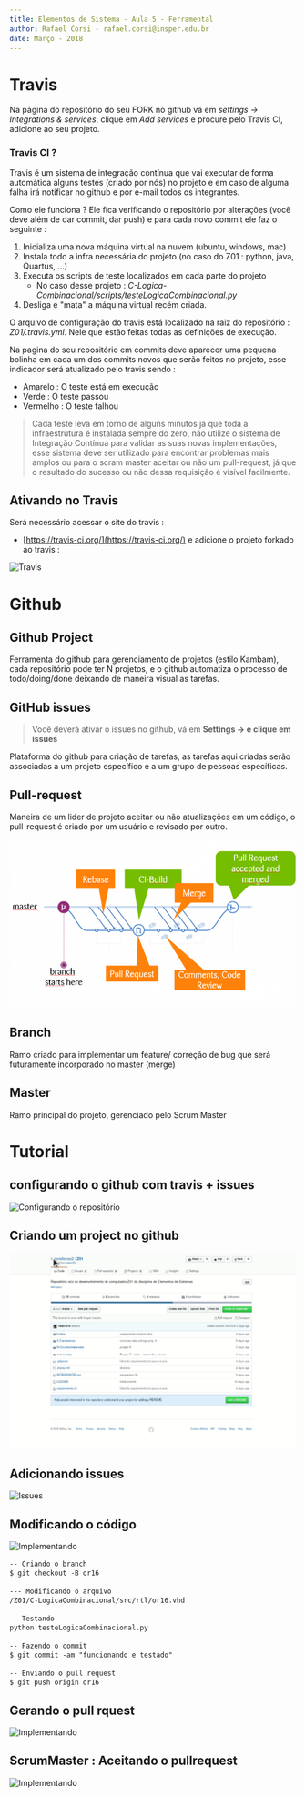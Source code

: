 ```yaml
---
title: Elementos de Sistema - Aula 5 - Ferramental
author: Rafael Corsi - rafael.corsi@insper.edu.br
date: Março - 2018
---
```


# Travis

Na página do repositório do seu FORK no github vá em *settings -> Integrations & services*, clique em *Add services* e procure pelo Travis CI, adicione ao seu projeto.

### Travis CI ?

Travis é um sistema de integração contínua que vai executar de forma automática alguns testes (criado por nós) no projeto e em caso de alguma falha irá notificar no github e por e-mail todos os integrantes.

Como ele funciona ? Ele fica verificando o repositório por alterações (você deve além de dar commit, dar push) e para cada novo commit ele faz o seguinte :

1. Inicializa uma nova máquina virtual na nuvem (ubuntu, windows, mac)
2. Instala todo a infra necessária do projeto (no caso do Z01 : python, java, Quartus, ...)
3. Executa os scripts de teste localizados em cada parte do projeto 
      - No caso desse projeto : *C-Logica-Combinacional/scripts/testeLogicaCombinacional.py*
4. Desliga e "mata" a máquina virtual recém criada.

O arquivo de configuração do travis está localizado na raiz do repositório : *Z01/.travis.yml*. Nele que estão feitas todas as definições de execução.

Na pagina do seu repositório em commits deve aparecer uma pequena bolinha em cada um dos commits novos que serão feitos no projeto, esse indicador será atualizado pelo travis sendo :

- Amarelo : O teste está em execução
- Verde : O teste passou
- Vermelho : O teste falhou

> Cada teste leva em torno de alguns minutos já que toda a infraestrutura é instalada sempre do zero, não utilize o sistema de Integração Contínua para validar as suas novas implementações, esse sistema deve ser utilizado para encontrar problemas mais amplos ou para o scram master aceitar ou não um pull-request, já que o resultado do sucesso ou não dessa requisição é visível facilmente.

## Ativando no Travis

Será necessário acessar o site do travis :

- [https://travis-ci.org/](https://travis-ci.org/) e adicione o projeto forkado ao travis :

![Travis](gifs/config-travis.gif)

# Github 

## Github Project

Ferramenta do github para gerenciamento de projetos (estilo Kambam), cada repositório pode ter N projetos, e o github automatiza o processo de todo/doing/done deixando de maneira visual as tarefas.

## GitHub issues

> Você deverá ativar o issues no github, vá em **Settings -> e clique em issues**

Plataforma do github para criação de tarefas, as tarefas aqui criadas serão associadas a um projeto específico e a um grupo de pessoas específicas.

## Pull-request

Maneira de um lider de projeto aceitar ou não atualizações em um código, o pull-request é criado por um usuário e revisado por outro.

![Pull-Request](gifs/pull-request.png)

## Branch

Ramo criado para implementar um feature/ correção de bug que será futuramente incorporado no master (merge)

## Master

Ramo principal do projeto, gerenciado pelo Scrum Master

# Tutorial

## configurando o github com travis + issues

![Configurando o repositório](gifs/travis1.gif)

## Criando um project no github

![Project](gifs/2-project.gif)

## Adicionando issues

![Issues](gifs/3-issues.gif)

## Modificando o código

![Implementando](gifs/4-push.gif)

```
-- Criando o branch
$ git checkout -B or16

--- Modificando o arquivo
/Z01/C-LogicaCombinacional/src/rtl/or16.vhd

-- Testando
python testeLogicaCombinacional.py

-- Fazendo o commit
$ git commit -am "funcionando e testado"

-- Enviando o pull request
$ git push origin or16

```

## Gerando o pull rquest

![Implementando](gifs/5-pullrequest.gif)

## ScrumMaster : Aceitando o pullrequest

![Implementando](gifs/6-acept.gif)
